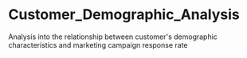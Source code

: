 # Customer_Demographic_Analysis
 Analysis into the relationship between customer's demographic characteristics and marketing campaign response rate
